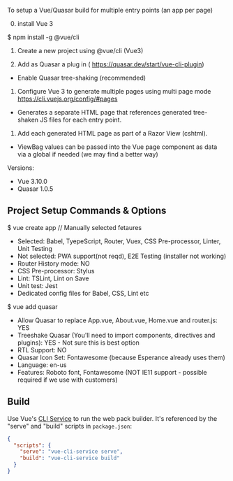 To setup a Vue/Quasar build for multiple entry points (an app per page)

0. install Vue 3

  $ npm install -g @vue/cli

1. Create a new project using @vue/cli (Vue3)
   
2. Add as Quasar a plug in ( https://quasar.dev/start/vue-cli-plugin)
- Enable Quasar tree-shaking (recommended) 
  
1. Configure Vue 3 to generate multiple pages using multi page mode https://cli.vuejs.org/config/#pages
- Generates a separate HTML page that references generated tree-shaken JS files for each entry point.
  
1. Add each generated HTML page as part of a Razor View (cshtml).
- ViewBag values can be passed into the Vue page component as data via a global if needed (we may find a better way)

Versions:
- Vue 3.10.0
- Quasar 1.0.5

## Project Setup Commands & Options

$ vue create app // Manually selected fetaures
  - Selected: Babel, TyepeScript, Router, Vuex, CSS Pre-processor, Linter, Unit Testing
  - Not selected: PWA support(not reqd), E2E Testing (installer not working)
  - Router History mode: NO
  - CSS Pre-processor: Stylus
  - Lint: TSLint, Lint on Save
  - Unit test: Jest
  - Dedicated config files for Babel, CSS, Lint etc

$ vue add quasar
 - Allow Quasar to replace App.vue, About.vue, Home.vue and router.js: YES
 - Treeshake Quasar (You'll need to import components, directives and plugins): YES   - Not sure this is best option
 - RTL Support: NO
 - Quasar Icon Set: Fontawesome (because Esperance already uses them)
 - Language: en-us
 - Features: Roboto font, Fontawesome  (NOT IE11 support - possible required if we use with customers)

## Build

Use Vue's [CLI Service](https://cli.vuejs.org/guide/#cli-service) to run the web pack builder.
It's referenced by the "serve" and "build" scripts in `package.json`:

```json
{
  "scripts": {
    "serve": "vue-cli-service serve",
    "build": "vue-cli-service build"
  }
}
```
